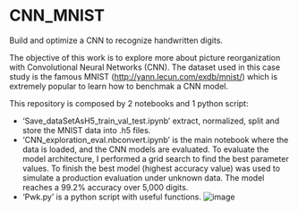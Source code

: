 # CNN_MNIST
Build and optimize a CNN to recognize handwritten digits. 

The objective of this work is to explore more about picture reorganization with Convolutional Neural Networks (CNN). The dataset used in this case study is the famous MNIST (http://yann.lecun.com/exdb/mnist/) which is extremely popular to learn how to benchmak a CNN model. 

This repository is composed by 2 notebooks and 1 python script:
-	‘Save_dataSetAsH5_train_val_test.ipynb’ extract, normalized, split and store the MNIST data into .h5 files.
-	‘CNN_exploration_eval.nbconvert.ipynb’ is the main notebook where the data is loaded, and the CNN models are evaluated. To evaluate the model architecture, I performed a grid search to find the best parameter values. To finish the best model (highest accuracy value) was used to simulate a production evaluation under unknown data. The model reaches a 99.2% accuracy over 5,000 digits. 
-	‘Pwk.py’ is a python script with useful functions. 
![image](https://user-images.githubusercontent.com/82883812/148738840-2d4cb3b1-d837-459f-a422-4affecb87b1d.png)

